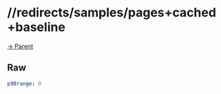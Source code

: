 
# //redirects/samples/pages+cached+baseline

[→ Parent](../..)


## Raw


```yaml
p90range: 0

```

